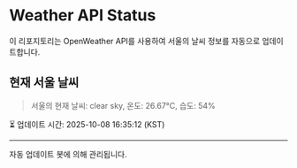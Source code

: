 
# Weather API Status

이 리포지토리는 OpenWeather API를 사용하여 서울의 날씨 정보를 자동으로 업데이트합니다.

## 현재 서울 날씨
> 서울의 현재 날씨: clear sky, 온도: 26.67°C, 습도: 54%

⏳ 업데이트 시간: 2025-10-08 16:35:12 (KST)

---
자동 업데이트 봇에 의해 관리됩니다.
